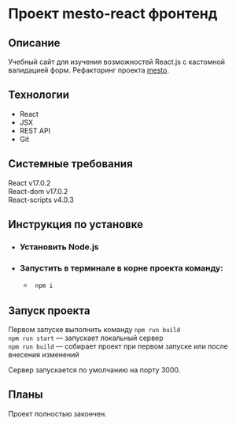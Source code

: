# Проект mesto-react фронтенд
## Описание
Учебный сайт для изучения возможностей React.js с кастомной валидацией форм. Рефакторинг проекта [mesto](https://github.com/IllarionCorp/mesto).

## Технологии
- React
- JSX
- REST API
- Git

## Системные требования
React v17.0.2  
React-dom v17.0.2  
React-scripts v4.0.3  

## Инструкция по установке
* ### Установить Node.js
* ### Запустить в терминале в корне проекта команду:
    * ```bash
       npm i
      ```
## Запуск проекта
Первом запуске выполнить команду `npm run build`  
`npm run start` — запускает локальный сервер  
`npm run build` — собирает проект при первом запуске или после внесения изменений  

Сервер запускается по умолчанию на порту 3000.

## Планы
Проект полностью закончен.
